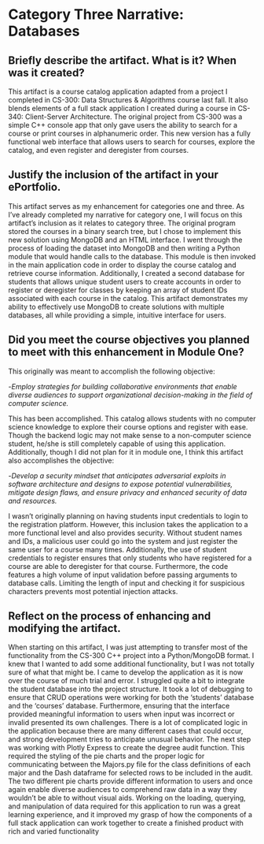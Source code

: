 # Category Three Narrative: Databases

## Briefly describe the artifact. What is it? When was it created?

This artifact is a course catalog application adapted from a project I completed in CS-300: Data Structures & Algorithms course last fall. It also blends elements of a full stack application I created during a course in CS-340: Client-Server Architecture. The original project from CS-300 was a simple C++ console app that only gave users the ability to search for a course or print courses in alphanumeric order. This new version has a fully functional web interface that allows users to search for courses, explore the catalog, and even register and deregister from courses.

## Justify the inclusion of the artifact in your ePortfolio. 
This artifact serves as my enhancement for categories one and three. As I’ve already completed my narrative for category one, I will focus on this artifact’s inclusion as it relates to category three. The original program stored the courses in a binary search tree, but I chose to implement this new solution using MongoDB and an HTML interface. I went through the process of loading the dataset into MongoDB and then writing a Python module that would handle calls to the database. This module is then invoked in the main application code in order to display the course catalog and retrieve course information. Additionally, I created a second database for students that allows unique student users to create accounts in order to register or deregister for classes by keeping an array of student IDs associated with each course in the catalog. This artifact demonstrates my ability to effectively use MongoDB to create solutions with multiple databases, all while providing a simple, intuitive interface for users.

## Did you meet the course objectives you planned to meet with this enhancement in Module One? 

This originally was meant to accomplish the following objective:

-*Employ strategies for building collaborative environments that enable diverse audiences to support organizational decision-making in the field of computer science.*

This has been accomplished. This catalog allows students with no computer science knowledge to explore their course options and register with ease. Though the backend logic may not make sense to a non-computer science student, he/she is still completely capable of using this application. Additionally, though I did not plan for it in module one, I think this artifact also accomplishes the objective:

-*Develop a security mindset that anticipates adversarial exploits in software architecture and designs to expose potential vulnerabilities, mitigate design flaws, and ensure privacy and enhanced security of data and resources.*

I wasn’t originally planning on having students input credentials to login to the registration platform. However, this inclusion takes the application to a more functional level and also provides security. Without student names and IDs, a malicious user could go into the system and just register the same user for a course many times. Additionally, the use of student credentials to register ensures that only students who have registered for a course are able to deregister for that course. Furthermore, the code features a high volume of input validation before passing arguments to database calls. Limiting the length of input and checking it for suspicious characters prevents most potential injection attacks. 

## Reflect on the process of enhancing and modifying the artifact. 

When starting on this artifact, I was just attempting to transfer most of the functionality
from the CS-300 C++ project into a Python/MongoDB format. I knew that I wanted to add some
additional functionality, but I was not totally sure of what that might be. I came to develop the
application as it is now over the course of much trial and error. I struggled quite a bit to integrate
the student database into the project structure. It took a lot of debugging to ensure that CRUD
operations were working for both the ‘students’ database and the ‘courses’ database.
Furthermore, ensuring that the interface provided meaningful information to users when input
was incorrect or invalid presented its own challenges. There is a lot of complicated logic in the
application because there are many different cases that could occur, and strong development tries
to anticipate unusual behavior. The next step was working with Plotly Express to create the
degree audit function. This required the styling of the pie charts and the proper logic for
communicating between the Majors.py file for the class definitions of each major and the Dash
dataframe for selected rows to be included in the audit. The two different pie charts provide
different information to users and once again enable diverse audiences to comprehend raw data
in a way they wouldn’t be able to without visual aids. Working on the loading, querying, and
manipulation of data required for this application to run was a great learning experience, and it
improved my grasp of how the components of a full stack application can work together to create
a finished product with rich and varied functionality
